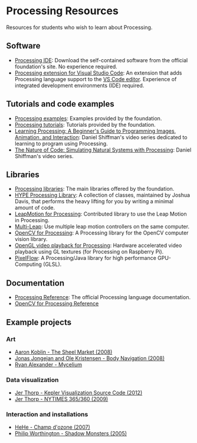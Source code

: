 # Processing Resources

Resources for students who wish to learn about Processing.


## Software

- [Processing IDE](https://processing.org/download/): Download the self-contained software from the official foundation's site. No experience required.
- [Processing extension for Visual Studio Code](https://marketplace.visualstudio.com/items?itemName=Tobiah.language-pde): An extension that adds Processing language support to the [VS Code editor](https://code.visualstudio.com/). Experience of integrated development environments (IDE) required.


## Tutorials and code examples

- [Processing examples](https://processing.org/examples/): Examples provided by the foundation.
- [Processing tutorials](https://processing.org/tutorials/): Tutorials provided by the foundation.
- [Learning Processing: A Beginner's Guide to Programming Images, Animation, and Interaction](https://www.youtube.com/watch?v=2VLaIr5Ckbs&list=PLRqwX-V7Uu6ZYJC7L-r6rX6utt6wwJCyi): Daniel Shiffman's video series dedicated to learning to program using Processing.
- [The Nature of Code: Simulating Natural Systems with Processing](https://www.youtube.com/watch?v=6vX8wT1G798&list=PLRqwX-V7Uu6YVljJvFRCyRM6mmF5wMPeE): Daniel Shiffman's video series.


## Libraries

- [Processing libraries](https://processing.org/reference/libraries/): The main libraries offered by the foundation.
- [HYPE Processing Library](https://github.com/hype/HYPE_Processing): A collection of classes, maintained by Joshua Davis, that performs the heavy lifting for you by writing a minimal amount of code.
- [LeapMotion for Processing](https://github.com/nok/leap-motion-processing): Contributed library to use the Leap Motion in Processing.
- [Multi-Leap](https://github.com/paluka/Multi-Leap): Use multiple leap motion controllers on the same computer.
- [OpenCV for Processing](https://github.com/atduskgreg/opencv-processing): A Processing library for the OpenCV computer vision library.
- [OpenGL video playback for Processing](https://github.com/gohai/processing-glvideo): Hardware accelerated video playback using GL textures (for Processing on Raspberry Pi).
- [PixelFlow](https://github.com/diwi/PixelFlow): A Processing/Java library for high performance GPU-Computing (GLSL).


## Documentation

- [Processing Reference](https://processing.org/reference/): The official Processing language documentation.
- [OpenCV for Processing Reference](https://atduskgreg.github.io/opencv-processing/reference/)


## Example projects

### Art

- [Aaron Koblin - The Sheel Market (2008)](http://www.thesheepmarket.com/)
- [Jonas Jongejan and Ole Kristensen - Body Navigation (2008)](https://3xw.ole.kristensen.name/works/body-navigation/)
- [Ryan Alexander - Mycelium](http://onecm.com/projects/mycelium/)


### Data visualization

- [Jer Thorp - Kepler Visualization Source Code (2012)](http://blog.blprnt.com/blog/blprnt/data-in-an-alien-context-kepler-visualization-source-code)
- [Jer Thorp - NYTIMES 365/360 (2009)](http://blog.blprnt.com/blog/blprnt/7-days-of-source-day-2-nytimes-36536)


### Interaction and installations

- [HeHe - Champ d'ozone (2007)](http://hehe.org.free.fr/hehe/champsdozone/)
- [Philip Worthington - Shadow Monsters (2005)](http://worthersoriginal.com/viki/#page=shadowmonsters)